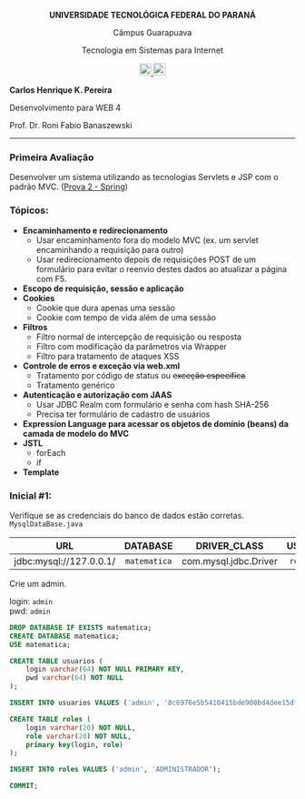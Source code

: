<p align="center"><strong>UNIVERSIDADE TECNOLÓGICA FEDERAL DO PARANÁ</strong></p>
<p align="center">Câmpus Guarapuava</p>
<p align="center">Tecnologia em Sistemas para Internet</p>
<p align="center">
<a href="https://travis-ci.org/carloskotacho/matematica-servlet-jsp">
  <img src="https://travis-ci.org/carloskotacho/matematica-servlet-jsp.svg?branch=master" alt="Build Status" height="21">
</a>
  <a href="https://mathematics-spring.herokuapp.com">
  <img src="https://www.herokucdn.com/deploy/button.svg" alt="Deploy" height="22">
</a>
</p>

<strong>Carlos Henrique K. Pereira</strong>

Desenvolvimento para WEB 4

Prof. Dr. Roni Fabio Banaszewski

***

### **Primeira Avaliação**
Desenvolver um sistema utilizando as tecnologias Servlets e JSP com o padrão MVC. ([Prova 2 - Spring](https://github.com/carloskotacho/mathematics-spring))

### Tópicos:

* **Encaminhamento e redirecionamento**
    * Usar encaminhamento fora do modelo MVC (ex. um servlet encaminhando a requisição para outro)
    * Usar redirecionamento depois de requisições POST de um formulário para evitar o reenvio destes dados ao atualizar a página com F5. 
* **Escopo de requisição, sessão e aplicação**
* **Cookies**
    * Cookie que dura apenas uma sessão
    * Cookie com tempo de vida além de uma sessão
* **Filtros**
    * Filtro normal de intercepção de requisição ou resposta
    * Filtro com modificação da parâmetros via Wrapper
    * Filtro para tratamento de ataques XSS
* **Controle de erros e exceção via web.xml**
    * Tratamento por código de status ou ~~exceção específica~~
    * Tratamento genérico
* **Autenticação e autorização com JAAS**
    * Usar JDBC Realm com formulário e senha com hash SHA-256
    * Precisa ter formulário de cadastro de usuários
* **Expression Language para acessar os objetos de domínio (beans) da camada de modelo do MVC**
* **JSTL**
    * forEach
    * if
* **Template**

### Inicial #1:
Verifique se as credenciais do banco de dados estão corretas. `MysqlDataBase.java`

|  URL   |  DATABASE |  DRIVER_CLASS   |  USER  |  PASSWORD |
| :----: | :-------: | :--------------:| :-----:| :--------:|
| jdbc:mysql://127.0.0.1/ | `matematica` | com.mysql.jdbc.Driver | `root` | `12345` |

Crie um admin.

login: `admin`
<br/>
pwd: `admin`

```sql
DROP DATABASE IF EXISTS matematica;
CREATE DATABASE matematica;
USE matematica;

CREATE TABLE usuarios (
    login varchar(64) NOT NULL PRIMARY KEY,
    pwd varchar(64) NOT NULL
);

INSERT INTO usuarios VALUES ('admin', '8c6976e5b5410415bde908bd4dee15dfb167a9c873fc4bb8a81f6f2ab448a918');

CREATE TABLE roles (
    login varchar(20) NOT NULL,
    role varchar(20) NOT NULL,  
    primary key(login, role)
);

INSERT INTO roles VALUES ('admin', 'ADMINISTRADOR');

COMMIT;
```
